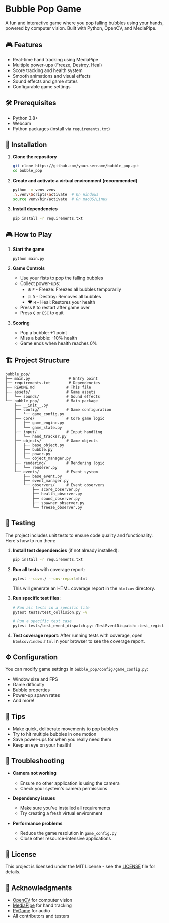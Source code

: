 # Bubble Pop Game

A fun and interactive game where you pop falling bubbles using your hands, powered by computer vision. Built with Python, OpenCV, and MediaPipe.

## 🎮 Features

- Real-time hand tracking using MediaPipe
- Multiple power-ups (Freeze, Destroy, Heal)
- Score tracking and health system
- Smooth animations and visual effects
- Sound effects and game states
- Configurable game settings

## 🛠️ Prerequisites

- Python 3.8+
- Webcam
- Python packages (install via `requirements.txt`)

## 🚀 Installation

1. **Clone the repository**
   ```bash
   git clone https://github.com/yourusername/bubble_pop.git
   cd bubble_pop
   ```

2. **Create and activate a virtual environment (recommended)**
   ```bash
   python -m venv venv
   .\.venv\Scripts\activate  # On Windows
   source venv/bin/activate  # On macOS/Linux
   ```

3. **Install dependencies**
   ```bash
   pip install -r requirements.txt
   ```

## 🎮 How to Play

1. **Start the game**
   ```bash
   python main.py
   ```

2. **Game Controls**
   - Use your fists to pop the falling bubbles
   - Collect power-ups:
     - ❄️ `F` - Freeze: Freezes all bubbles temporarily
     - 💥 `D` - Destroy: Removes all bubbles
     - ❤️ `H` - Heal: Restores your health
   - Press `R` to restart after game over
   - Press `Q` or `ESC` to quit

3. **Scoring**
   - Pop a bubble: +1 point
   - Miss a bubble: -10% health
   - Game ends when health reaches 0%

## 🏗️ Project Structure

```
bubble_pop/
├── main.py                 # Entry point
├── requirements.txt        # Dependencies
├── README.md              # This file
├── assets/                # Game assets
│   └── sounds/            # Sound effects
└── bubble_pop/            # Main package
    ├── __init__.py
    ├── config/            # Game configuration
    │   └── game_config.py
    ├── core/              # Core game logic
    │   ├── game_engine.py
    │   └── game_state.py
    ├── input/             # Input handling
    │   └── hand_tracker.py
    ├── objects/           # Game objects
    │   ├── base_object.py
    │   ├── bubble.py
    │   ├── power.py
    │   └── object_manager.py
    ├── rendering/         # Rendering logic
    │   └── renderer.py
    └── events/            # Event system
        ├── base_event.py
        ├── event_manager.py
        └── observers/     # Event observers
            ├── score_observer.py
            ├── health_observer.py
            ├── sound_observer.py
            ├── spawner_observer.py
            └── freeze_observer.py
```

## 🧪 Testing

The project includes unit tests to ensure code quality and functionality. Here's how to run them:

1. **Install test dependencies** (if not already installed):
   ```bash
   pip install -r requirements.txt
   ```

2. **Run all tests** with coverage report:
   ```bash
   pytest --cov=./ --cov-report=html
   ```
   This will generate an HTML coverage report in the `htmlcov` directory.

3. **Run specific test files**:
   ```bash
   # Run all tests in a specific file
   pytest tests/test_collision.py -v
   
   # Run a specific test case
   pytest tests/test_event_dispatch.py::TestEventDispatch::test_register_and_notify_observer -v
   ```

4. **Test coverage report**:
   After running tests with coverage, open `htmlcov/index.html` in your browser to see the coverage report.

## ⚙️ Configuration

You can modify game settings in `bubble_pop/config/game_config.py`:
- Window size and FPS
- Game difficulty
- Bubble properties
- Power-up spawn rates
- And more!

## 🎯 Tips

- Make quick, deliberate movements to pop bubbles
- Try to hit multiple bubbles in one motion
- Save power-ups for when you really need them
- Keep an eye on your health!

## 🐛 Troubleshooting

- **Camera not working**
  - Ensure no other application is using the camera
  - Check your system's camera permissions

- **Dependency issues**
  - Make sure you've installed all requirements
  - Try creating a fresh virtual environment

- **Performance problems**
  - Reduce the game resolution in `game_config.py`
  - Close other resource-intensive applications

## 📝 License

This project is licensed under the MIT License - see the [LICENSE](LICENSE) file for details.

## 🙏 Acknowledgments

- [OpenCV](https://opencv.org/) for computer vision
- [MediaPipe](https://mediapipe.dev/) for hand tracking
- [PyGame](https://www.pygame.org/) for audio
- All contributors and testers